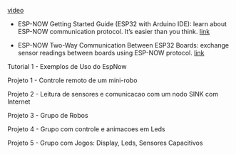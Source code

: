 [video](https://www.youtube.com/watch?v=qxwXwNS3Avw&feature=youtu.be)

- ESP-NOW Getting Started Guide (ESP32 with Arduino IDE): learn about ESP-NOW communication protocol.
It’s easier than you think. [link](https://randomnerdtutorials.com/esp-now-esp32-arduino-ide/)

- ESP-NOW Two-Way Communication Between ESP32 Boards: 
exchange sensor readings between boards using ESP-NOW protocol. [link](https://randomnerdtutorials.com/esp-now-two-way-communication-esp32/)


Tutorial 1 - Exemplos de Uso do EspNow

Projeto 1 - Controle remoto de um mini-robo

Projeto 2 - Leitura de sensores e comunicacao com um nodo SINK com Internet

Projeto 3 - Grupo de Robos

Projeto 4 - Grupo com controle e animacoes em Leds

Projeto 5 - Grupo com Jogos: Display, Leds, Sensores Capacitivos


